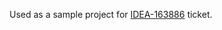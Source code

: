 Used as a sample project for [IDEA-163886](https://youtrack.jetbrains.com/issue/IDEA-163886) ticket.
